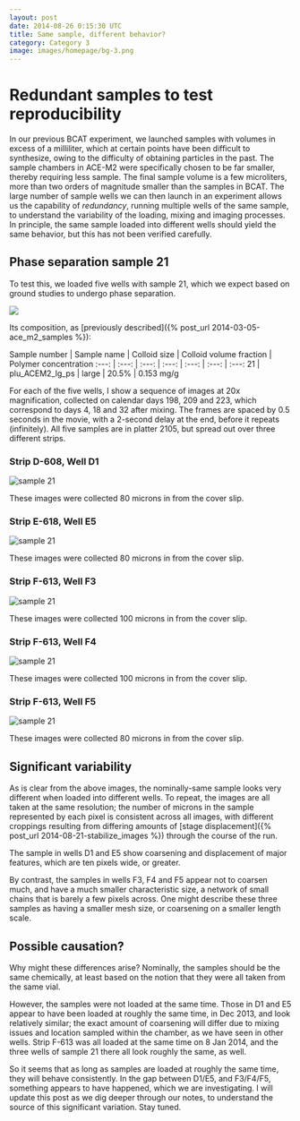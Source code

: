```yaml
---
layout: post
date: 2014-08-26 0:15:30 UTC
title: Same sample, different behavior?
category: Category 3
image: images/homepage/bg-3.png
---
```


# Redundant samples to test reproducibility

In our previous BCAT experiment, we launched samples with volumes in excess of a milliliter, which at certain points have been difficult to synthesize, owing to the difficulty of obtaining particles in the past. The sample chambers in ACE-M2 were specifically chosen to be far smaller, thereby requiring less sample. The final sample volume is a few microliters, more than two orders of magnitude smaller than the samples in BCAT. The large number of sample wells we can then launch in an experiment allows us the capability of _redundancy_, running multiple wells of the same sample, to understand the variability of the loading, mixing and imaging processes. In principle, the same sample loaded into different wells should yield the same behavior, but this has not been verified carefully.

## Phase separation sample 21

To test this, we loaded five wells with sample 21, which we expect based on ground studies to undergo phase separation.

![](/images/ace_m2_sample_tiles/sample21.png)

Its composition, as [previously described]({% post_url 2014-03-05-ace_m2_samples %}):

Sample number | Sample name |  Colloid size | Colloid volume fraction | Polymer concentration
:---: | :---: | :---: | :---: | :---: | :---: | :---:
21 | plu_ACEM2_lg_ps | large | 20.5% | 0.153 mg/g

For each of the five wells, I show a sequence of images at 20x magnification, collected on calendar days 198, 209 and 223, which correspond to days 4, 18 and 32 after mixing. The frames are spaced by 0.5 seconds in the movie, with a 2-second delay at the end, before it repeats (infinitely). All five samples are in platter 2105, but spread out over three different strips.

### Strip D-608, Well D1

![sample 21](/images/2014_08_26_same_sample/p5d1s21_20x_z080_xya_2wks_smB.gif)

These images were collected 80 microns in from the cover slip.

### Strip E-618, Well E5

![sample 21](/images/2014_08_26_same_sample/p5e5s21_20x_z080_xyd_2wks_sm.gif)

These images were collected 80 microns in from the cover slip.

### Strip F-613, Well F3

![sample 21](/images/2014_08_26_same_sample/p5f3s21_20x_z100_xyc_2wks_sm.gif)

These images were collected 100 microns in from the cover slip.

### Strip F-613, Well F4

![sample 21](/images/2014_08_26_same_sample/p5f4s21_20x_z100_xyc_2wks_sm.gif)

These images were collected 100 microns in from the cover slip.

### Strip F-613, Well F5

![sample 21](/images/2014_08_26_same_sample/p5f5s21_20x_z080_xyc_2wks_sm.gif)

These images were collected 80 microns in from the cover slip.

## Significant variability

As is clear from the above images, the nominally-same sample looks very different when loaded into different wells. To repeat, the images are all taken at the same resolution; the number of microns in the sample represented by each pixel is consistent across all images, with different croppings resulting from differing amounts of [stage displacement]({% post_url 2014-08-21-stabilize_images %}) through the course of the run. 

The sample in wells D1 and E5 show coarsening and displacement of major features, which are ten pixels wide, or greater.

By contrast, the samples in wells F3, F4 and F5 appear not to coarsen much, and have a much smaller characteristic size, a network of small chains that is barely a few pixels across. One might describe these three samples as having a smaller mesh size, or coarsening on a smaller length scale.

## Possible causation?

Why might these differences arise? Nominally, the samples should be the same chemically, at least based on the notion that they were all taken from the same vial.

However, the samples were not loaded at the same time. Those in D1 and E5 appear to have been loaded at roughly the same time, in Dec 2013, and look relatively similar; the exact amount of coarsening will differ due to mixing issues and location sampled within the chamber, as we have seen in other wells. Strip F-613 was all loaded at the same time on 8 Jan 2014, and the three wells of sample 21 there all look roughly the same, as well. 

So it seems that as long as samples are loaded at roughly the same time, they will behave consistently. In the gap between D1/E5, and F3/F4/F5, something appears to have happened, which we are investigating. I will update this post as we dig deeper through our notes, to understand the source of this significant variation. Stay tuned.

